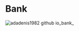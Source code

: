 # Bank



![adadenis1982 github io_bank_](https://user-images.githubusercontent.com/72496042/187155570-8cdfc995-c79c-48ff-8f78-f269e12a172f.png)
